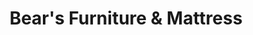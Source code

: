 ---
title: "Bear's Furniture & Mattress"
url: /franklin/bears-furniture-and-mattress/
shop: furniture
---